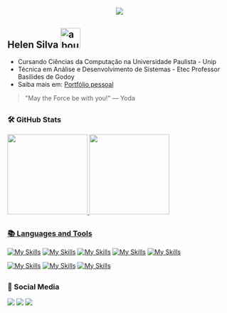 <h1 align="center">
  <img src="https://readme-typing-svg.herokuapp.com?font=Fira+Code&weight=500&size=30&duration=4500&pause=100&color=5D8AD3&center=true&vCenter=true&width=440&lines=Hello+There+%F0%9F%91%8B!;Welcome+to+my+GitHub!">
</h1>

<h2 align="left">
  Helen Silva <img width="45" alt="about" src="https://cdn-icons-png.flaticon.com/512/924/924915.png">  
</h2> 

- Cursando Ciências da Computação na Universidade Paulista - Unip
- Técnica em Análise e Desenvolvimento de Sistemas - Etec Professor Basilides de Godoy
- Saiba mais em: <a href="https://helen-silv4.github.io/portfolio/" target="_blank">Portfólio pessoal</a>

> "May the Force be with you!" — Yoda

##

### :hammer_and_wrench: GitHub Stats

<div>
  <a href="[https://github.com/helen-silv4](https://github.com/helen-silv4)"> 
  <img height="180em" src="https://github-readme-stats-sigma-five.vercel.app/api?username=helen-silv4&show_icons=true&theme=tokyonight&include_all_commits=true"/>
  <img height="180em" src="https://github-readme-stats-sigma-five.vercel.app/api/top-langs/?username=helen-silv4&layout=compact&theme=tokyonight"/>
</div>

##

### :books: Languages and Tools
[![My Skills](https://skillicons.dev/icons?i=html,css,js)](https://skillicons.dev)
[![My Skills](https://skillicons.dev/icons?i=java)](https://skillicons.dev)
[![My Skills](https://skillicons.dev/icons?i=py)](https://skillicons.dev)
[![My Skills](https://skillicons.dev/icons?i=cs)](https://skillicons.dev)
[![My Skills](https://skillicons.dev/icons?i=mysql)](https://skillicons.dev)


[![My Skills](https://skillicons.dev/icons?i=idea,visualstudio,vscode)](https://skillicons.dev)
[![My Skills](https://skillicons.dev/icons?i=git,github)](https://skillicons.dev)
[![My Skills](https://skillicons.dev/icons?i=aws)](https://skillicons.dev)
##

### :round_pushpin: Social Media
<div> 
  <a href="https://www.linkedin.com/in/helen-silva-4a3035220/" target="_blank"><img src="https://img.shields.io/badge/-Linkedin-1c56b2?style=for-the-badge&logo=linkedin&logoColor=white" target="_blank"></a>
  <a href="https://discord.gg/aX2v8n5Hwx" target="_blank"><img src="https://img.shields.io/badge/Discord-7289DA?style=for-the-badge&logo=discord&logoColor=white" target="_blank"></a> 
  <a href = "mailto:helendev07@gmail.com"><img src="https://img.shields.io/badge/-Gmail-d31b1b?style=for-the-badge&logo=gmail&logoColor=white" target="_blank"></a>
</div>
